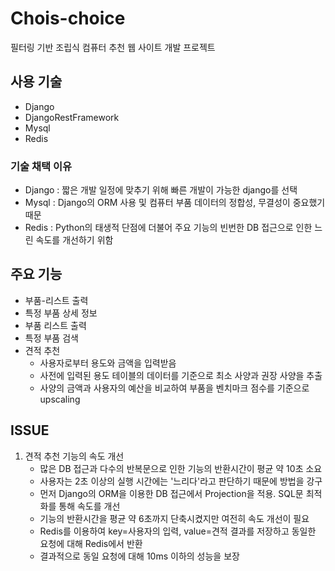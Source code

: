 # Chois-choice
필터링 기반 조립식 컴퓨터 추천 웹 사이트 개발 프로젝트

## 사용 기술
- Django
- DjangoRestFramework
- Mysql
- Redis
### 기술 채택 이유
 - Django : 짧은 개발 일정에 맞추기 위해 빠른 개발이 가능한 django를 선택
 - Mysql : Django의 ORM 사용 및 컴퓨터 부품 데이터의 정합성, 무결성이 중요했기 때문
 - Redis : Python의 태생적 단점에 더불어 주요 기능의 빈번한 DB 접근으로 인한 느린 속도를 개선하기 위함

## 주요 기능
* 부품-리스트 출력
* 특정 부품 상세 정보
* 부품 리스트 출력
* 특정 부품 검색
* 견적 추천
  - 사용자로부터 용도와 금액을 입력받음
  - 사전에 입력된 용도 테이블의 데이터를 기준으로 최소 사양과 권장 사양을 추출
  - 사양의 금액과 사용자의 예산을 비교하여 부품을 벤치마크 점수를 기준으로 upscaling
 
 ## ISSUE
 1. 견적 추천 기능의 속도 개선
    - 많은 DB 접근과 다수의 반복문으로 인한 기능의 반환시간이 평균 약 10초 소요
    - 사용자는 2초 이상의 실행 시간에는 '느리다'라고 판단하기 때문에 방법을 강구
    - 먼저 Django의 ORM을 이용한 DB 접근에서 Projection을 적용. SQL문 최적화를 통해 속도를 개선
    - 기능의 반환시간을 평균 약 6초까지 단축시켰지만 여전히 속도 개선이 필요
    - Redis를 이용하여 key=사용자의 입력, value=견적 결과를 저장하고 동일한 요청에 대해 Redis에서 반환
    - 결과적으로 동일 요청에 대해 10ms 이하의 성능을 보장
